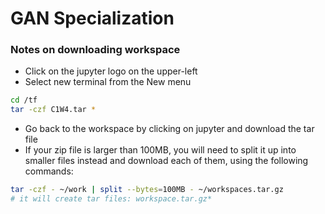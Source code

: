 # GAN Specialization #

### Notes on downloading workspace ### 

- Click on the jupyter logo on the upper-left
- Select new terminal from the New menu
``` bash 
cd /tf
tar -czf C1W4.tar *
```
- Go back to the workspace by clicking on jupyter and download the tar file
- If your zip file is larger than 100MB, you will need to split it up into smaller files instead and download each of them, using the following commands:
``` bash 
tar -czf - ~/work | split --bytes=100MB - ~/workspaces.tar.gz
# it will create tar files: workspace.tar.gz*
```